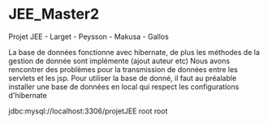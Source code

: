 # JEE_Master2
Projet JEE - Larget - Peysson - Makusa - Gallos

La base de données fonctionne avec hibernate, de plus les méthodes de la gestion de donnée sont implémente 
(ajout auteur etc) Nous avons rencontrer des problèmes pour la transmission de données entre les servlets et les jsp.
Pour utiliser la base de donné, il faut au préalable installer une base de données en local qui respect les configurations d'hibernate

jdbc:mysql://localhost:3306/projetJEE root root 
